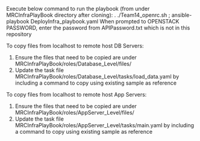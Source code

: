 Execute below command to run the playbook (from under MRCInfraPlayBook directory after cloning):
        . ./Team14_openrc.sh ; ansible-playbook DeployInfra_playbook.yaml 
When prompted to OPENSTACK PASSWORD, enter the password from APIPassword.txt which is not in this repository



To copy files from localhost to remote host DB Servers:
1. Ensure the files that need to be copied are under MRCInfraPlayBook/roles/Database_Level/files/
2. Update the task file MRCInfraPlayBook/roles/Database_Level/tasks/load_data.yaml by including a command to copy using existing sample as reference 

To copy files from localhost to remote host App Servers:
1. Ensure the files that need to be copied are under MRCInfraPlayBook/roles/AppServer_Level/files/
2. Update the task file MRCInfraPlayBook/roles/AppServer_Level/tasks/main.yaml by including a command to copy using existing sample as reference 
